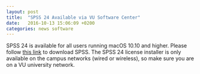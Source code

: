 ```yaml
---
layout: post
title:  "SPSS 24 Available via VU Software Center"
date:   2016-10-13 15:06:09 +0200
categories: news software
---
```

SPSS 24 is available for all users running macOS 10.10 and higher. Please follow [this link](munki://detail-spss24) to download SPSS. The SPSS 24 license installer is only available on the campus networks (wired or wireless), so make sure you are on a VU university network.
